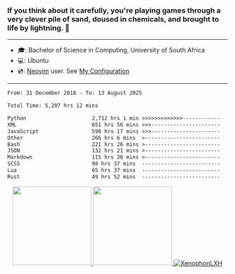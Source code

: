 ### If you think about it carefully, you're playing games through a very clever pile of sand, doused in chemicals, and brought to life by lightning.  👋

-------------------------------------------------------------------------------------------------------

- 🎓: Bachelor of Science in Computing, University of South Africa
- 💻: Ubuntu
- 💿: [Neovim](https://github.com/neovim/neovim) user. See [My Configuration](https://github.com/XenophonLXH/xenovim)

-------------------------------------------------------------------------------------------------------

<!--START_SECTION:waka-->

```txt
From: 31 December 2018 - To: 13 August 2025

Total Time: 5,207 hrs 12 mins

Python                     2,712 hrs 1 min >>>>>>>>>>>>>------------   52.09 %
XML                        651 hrs 56 mins >>>----------------------   12.52 %
JavaScript                 598 hrs 17 mins >>>----------------------   11.49 %
Other                      266 hrs 6 mins  >------------------------   05.11 %
Bash                       221 hrs 26 mins >------------------------   04.25 %
JSON                       132 hrs 21 mins >------------------------   02.54 %
Markdown                   115 hrs 36 mins >------------------------   02.22 %
SCSS                       98 hrs 37 mins  -------------------------   01.89 %
Lua                        65 hrs 37 mins  -------------------------   01.26 %
Rust                       49 hrs 52 mins  -------------------------   00.96 %
```

<!--END_SECTION:waka-->


<p align="center">
    <a href="https://github.com/XenophonLXH">
        <img height="180em" src="https://github-readme-stats-eight-theta.vercel.app/api?username=XenophonLXH&show_icons=true&theme=algolia&include_all_commits=true&count_private=true"/>
        <img height="180em" src="https://github-readme-stats-eight-theta.vercel.app/api/top-langs/?username=XenophonLXH&layout=compact&langs_count=8&theme=algolia"/>
        <img align="center" src="https://github-readme-streak-stats.herokuapp.com/?user=XenophonLXH&theme=algolia" alt="XenophonLXH" />
    </a>
</p>
